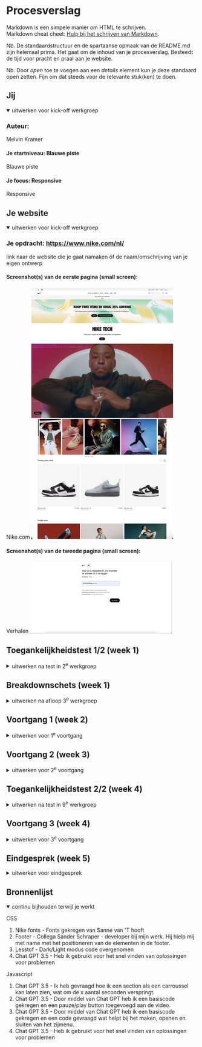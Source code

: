 # Procesverslag
Markdown is een simpele manier om HTML te schrijven.  
Markdown cheat cheet: [Hulp bij het schrijven van Markdown](https://github.com/adam-p/markdown-here/wiki/Markdown-Cheatsheet).

Nb. De standaardstructuur en de spartaanse opmaak van de README.md zijn helemaal prima. Het gaat om de inhoud van je procesverslag. Besteedt de tijd voor pracht en praal aan je website.

Nb. Door *open* toe te voegen aan een *details* element kun je deze standaard open zetten. Fijn om dat steeds voor de relevante stuk(ken) te doen.





## Jij

<details open>
  <summary>uitwerken voor kick-off werkgroep</summary>

  ### Auteur:
 Melvin Kramer

  #### Je startniveau: Blauwe piste
 Blauwe piste

  #### Je focus: Responsive
  Responsive
 
</details>





## Je website

<details open>
  <summary>uitwerken voor kick-off werkgroep</summary>

  ### Je opdracht: https://www.nike.com/nl/
  link naar de website die je gaat namaken óf de naam/omschrijving van je eigen ontwerp

  #### Screenshot(s) van de eerste pagina (small screen): 
 Nike.com
  <img src="readme-images/homepagenike.jpg" width="375px" alt="Homepage">

  #### Screenshot(s) van de tweede pagina (small screen):
  Verhalen
  <img src="readme-images/inlog.png" width="375px" alt="inlog">
 
</details>



## Toegankelijkheidstest 1/2 (week 1)

<details>
  <summary>uitwerken na test in 2<sup>e</sup> werkgroep</summary>

  ### Bevindingen
  Lijst met je bevindingen die in de test naar voren kwamen:

Bij een groot bedrijf als Nike verwacht je een website die tiptop in orde is en voldoet aan de laatste standaard zoals deze voor de WCAG wordt beschreven op hun Website. Niks is minder waar en toch blijkt dat er tientallen punten zijn die beter kunnen. De grootste vraag waar ik mee zit is "waarom"? Waarom is een website die dagelijks bezocht wordt door duizenden - zo niet tienduizenden mensen per dag semantisch niet correct volgens de richtlijnen. Na het vragen aan Sanne (Docent FED) gaf hij aan dat dit te maken heeft met de macht van developers. Hij/zij worden niet van bovenaf gecorrigeerd, waardoor ze eigenlijk vrij spel hebben. Daarom lijkt het mij een super goede opdracht om vanuit het vak de website te herstructureren en tevens toegankelijker maken dan de website die momenteel geschreven is. Door deze opdracht ga ik als ontwerper beter begrijpen wat de voordelen zijn van een correcte website die voldoet aan de richtlijnen van de WCAG.

De website van Nike ziet er goed en gelikt uit. Daar is denk ik iedereen het over eens. Toch blijkt de globale code niet valide en worden er onnodig meerdere div's en classes gebruikt. De navigatie via het toetsenbord door de pagina gaat goed. Dit geldt ook voor het navigeren op mobiel. Vervolgens komen we bij de geschreven code. Het valt op dat er van H1 naar h4 wordt gesprongen en de volgorde dus onlogisch is. Ook worden afbeeldingen niet beschreven als tekst waardoor het begrijpen voor iemand met beperkt zicht onmogelijk wordt gemaakt. Video's op de pagina worden automatisch afgespeeld, zijn niet te pauzeren doch is het niet storend en draagt het bij aan de aankleding van de pagina. Helaas is er geen transcriptie voor de video's. De controle van de pagina is verder in orde los van het pauzeren van de video. Qua toegankelijkheid word de dark/light mode niet ondersteunt. Qua contrast is alles verder in orde.

De kansen op het verbeteren van de website zit hem met name in het verbeteren van de toegankelijkheid van de website. De code herschrijven en meer structuur geven. Ook is het toevoegen meer beschrijvingen voor slechtziende een kans om de website te verbeteren. Hier zal ik gedurende de aankomende werkgroepen verder aan werken.


</details>



## Breakdownschets (week 1)

<details>
  <summary>uitwerken na afloop 3<sup>e</sup> werkgroep</summary>

  ### de hele pagina: 
  <img src="readme-images/Indeling.png" width="375px" alt="Indelingwebsite">
<img src="readme-images/Kopjes.png" width="375px" alt="teksten">


  ### Uitklap menu: 
<img src="readme-images/uitschuifmenu.png" width="375px" alt="menu">

  ### Scrollen tussen items: 
<img src="readme-images/items.png" width="375px" alt="menu">

</details>





## Voortgang 1 (week 2)

<details>
  <summary>uitwerken voor 1<sup>e</sup> voortgang</summary>

  ### Stand van zaken
Een nieuw begin, een nieuwe kennismaking met code. Ondanks dat ik al een klein beetje wist verwacht ik veel te moeten oefenen om het vak te halen. Ik heb allereest de HTML uitgeschreven van de homepagina en al een klein beetje CSS toegevoegd.


  ### Agenda voor meeting
  samen met je groepje opstellen
| melvin         | edward             | jesse        | sten             |
  | ---            | ---                | ---          | ---              |
  | h1 in de header of main wanneer verborgen? | in en uit klappen nav bar             | wat wordt er verwacht van functionaliteiten als filters?    | html check    |
  | logo gebruiken als h1 | mag je hr's gebruiken? | nog een punt | hoe maak je een dropdown? |
  | html check en carousels goed? | ...                | ...          | ...              |


  ### Verslag van meeting
  
  Vooraf heb ik met name de HTML uitgeschreven en een klein begin gemaakt met de CSS. Omdat Internetstandaarden inmiddels al weer een tijd geleden is (5 jaar) was dit voor mij echt weer even omschakelen. Ik heb een kleine recap gedaan om de HTML weer even op te frissen en merkte gelijk dat er weer van alles boven kwan drijven. Vervolgens ben ik begonnen met het schrijven van de HTML. Dit ging mij vrij goed af. Ook heb ik een begin gemaakt met de header en de SVG icons toegevoegd die dienen als navigatie. Dit was wat lastig, maar na wat vragen en hulp van mijn trouwe partner ChatGPT ging mij dit eigenlijk vrij goed af. Bij het goed plaatsen heb ik ook even hulp gevraagd van een student begeleider die mij op weg hielp met het vormgeven van de eerste icon. Vervolgens heb ik op basis daarvan de rest zelf gemaakt en ben ik tevreden met de eerste oplevering tijdens de eerste meeting.

Wat ik tijdens de eerste meeting wou weten waren de volgende punten:

- Of de H1 in de header of de main moet komen wanneer deze verborgen is op de website

    Antwoord: Het is gebruikelijk om dit in de main sectie te plaatsen.
    
- of ik het logo van de website kan weergeven als de H1 

Dit is niet handig om te doen. Dit komt omdat het een visueel merk is en niet een beschrijving is van de webpagina.

- algemene check HTML en of de carrousels goed staan

Ik maakte gebruik van Classes, deze heb ik veranderd naar sections.


</details>





## Voortgang 2 (week 3)

<details>
  <summary>uitwerken voor 2<sup>e</sup> voortgang</summary>

  ### Stand van zaken
  Deze week ben ik bezig geweest met een carroussel waarbij ik een stukje javascript heb geschreven. Ik heb hierbij een interval toegevoegd aan 3 verschillende list items. Ik vond het vrij lastig om de list items goed te stijlen maar met veel oefenen is het mij toch gelukt. Ik kan niet ontkennen dat er gevloekt is tijdens het maken van dit proces. Achteraf was ik toch wel wat verbaasd dat de code die ik hier voor nodig heb vrij weinig is. Ik weet nu goed hoe het werkt alleen moet wel hulp hebben van bronnen om het ook daadwerkelijk te schrijven.
  
  <img src="readme-images/Screenshotcodeweek2.png" width="375px" alt="CodeWeek2">
  
  <img src="readme-images/Screenshotwebsiteweek2.png" width="375px" alt="websiteWeek2">



  ### Agenda voor meeting
Vragen voor de meeting:
  | ---            | ---                | ---          | ---              |
  | Hoe ik de tekst passend krijg binnen een carrousel (werkt nog niet goed).  | De content op de website van Nike wat nu live staat veranderd elke dag waardoor bepaalde afbeeldingen die ik nu toevoeg niet meer aansluiten op de eerder geschreven content. Wat raad je aan om te doen. | Ik kan de video niet uit de nike website halen. Hoe krijg ik hem toch op mijn website           


  ### Verslag van meeting
In de meeting van vandaag hebben we samen de websites doorgenomen. Ik heb een aantal vragen opgestelt over met name de positionering van de carroussel in mijn header. Ook had ik een paar foutmeldingen die ik even wou doornemen. Ik wist dat het een syntax fout was maar kon hem niet vinden. Na wat hulp van Sanne en ons groepje hebben we het samen gevonden. Er mistte een haakje.

Ook had ik een vraag over het vinden van de video die ik op de website wil plaatsen. Ik kon de bron hiervan nergens uit de code halen. Ook de studentbegeleider is het niet gelukt de code te vinden. Na goed zoeken bleek de video aangeroepen te worden vanuit een API waar ik niet bij kom. Ik heb dit vervolgens opgelost door een screenvideo te maken van de video van Nike, en deze toegevoegd aan de website.

Verder had ik niet zoveel vragen omdat alles werkte en het tot op heden goed ging. Ik steek erg veel tijd in het maken van de website en stel tussentijds vragen aan Sanne of een van de student begeleiders via teams als ik het niet helemaal begrijp.

Over het algemeen was de meeting zeer productief en ben ik goed op weg met de website.
</details>





## Toegankelijkheidstest 2/2 (week 4)

<details>
  <summary>uitwerken na test in 9<sup>e</sup> werkgroep</summary>

  ### Bevindingen
Op 28 oktober heb ik een nieuwe toegankelijkheidstest uitgevoerd aan de hand van de verstrekte WCAG Checklist. Op basis van deze checklist heb ik een aantal verbeteringen doorgevoerd.

Als eerste heb ik de inhoud gestructureerd en de code opnieuw geschreven om ervoor te zorgen dat deze correct is en volgens de richtlijnen van WCAG. De oorspronkelijke Nike-website maakte in de HTML veel gebruik van div's en classes, die ik zoveel mogelijk heb proberen te verwijderen en te vervangen. Ook heb ik ervoor gezorgd dat de volgorde van H1, H2, enzovoort nu correct is. Voorheen was er alleen een H1-element aanwezig.

Daarna heb ik de navigatie geëvalueerd, de headings benoemd en alt teksten toegevoegd aan elementen. Zo is de toegankelijkheid verbeterd, waardoor het nu gemakkelijk is om met een toetsenbord te navigeren door de website. 

Op de oorspronkelijke Nike-pagina bevond zich een video met autoplay. Door een afspeel/pauze-knop toe te voegen, is het nu mogelijk om de autoplay-functie uit te schakelen. Dit is gedaan met het oog op de gebruikerservaring, aangezien sommige gebruikers dit als storend kunnen ervaren.

De oorspronkelijke Nike-website ondersteunt geen donkere modus. Ik heb deze functionaliteit toegevoegd, zodat gebruikers deze kunnen inschakelen als ze dat willen.


</details>





## Voortgang 3 (week 4)

<details>
  <summary>uitwerken voor 3<sup>e</sup> voortgang</summary>

  ### Stand van zaken
In de week voor de oplevering van mijn website vind ik dat ik in vergelijking met mijn mede studenten behoorlijk ver ben. Ik heb de header, carrousels en video's uitgewerkt, en ik ben erg blij dat ik op tijd ben begonnen en wekelijks 5-10 uur aan de ontwikkeling van de site heb besteed. Wat ik nu nog wil afmaken tijdens de les is de nav, en het responsive maken hiervan.

Wat de nav betreft, dat bleek iets complexer te zijn omdat de navigatie op een bepaald moment niet meer zichtbaar is en moet worden verplaatst naar het uitklapmenu. Veel proberen en voorbeelden opzoeken via chat GPT heeft me geholpen om uit te zoeken hoe het nou werkt. Het blijft toch lastig om een voorbeeld van Chat GPT toe te passen en in mijn eigen website passend te maken.

Ik heb tijdens mijn onderzoek naar de website mij een beetje verkeken op de complexiteit van de footer. Deze bevat verschillende blokken, sociale media-knoppen en uitklapmenu's, en ik verwacht dat het deze week een behoorlijke uitdaging zal zijn om dit goed werkend te krijgen. Hoewel mijn oplevering misschien niet precies hetzelfde hoeft te zijn als het origineel, zie ik het als een persoonlijke uitdaging om dit wel goed te laten functioneren.


  ### Agenda voor meeting
Vragen voor de meeting:

| melvin         | edward             | jesse        | sten             |
  | ---            | ---                | ---          | ---              |
  | Voor de video met de pauze/play button heb ik een class en ID toegevoegd. Is dat oké?, Hoe zorg ik ervoor dat de afbeeldingen in de carroussel meeschalen met de website (voor desktop), Ik heb een link wat een button moet zijn. Kan ik hiervoor een class gebruiken? Wat is het alternatief?, Mijn fonts laden niet in Github, wat is hier de oorzaak van 
 



  ### Verslag van meeting

Punt 1: Dit moest ik van de studentenbegeleiders even terugkoppelen met Sanne
Punt 2: @media queries gebruiken om ervoor te zorgen dat de afbeeldingen in de carrousel meeschalen en responsive zijn op basis van de schermgrootte.
Punt 3: <button>Klik hier</button> is een beter sematische optie. Vervolgens kan je in CSS de stijlen toepassen
Punt 4: Het bronbestand toevoegen aan de code.


</details>





## Eindgesprek (week 5)

<details>
  <summary>uitwerken voor eindgesprek</summary>

  ### Je uitkomst - karakteristiek screenshots:

Homepagina desktop
  <img src="readme-images/Nikehompagedef.png" width="375px" alt="HomepageNike">
  
Homepagina mobile
   <img src="readme-images/Nikehomepagemobiledef.png" width="375px" alt="HomepageNike">
   
Inlogpage desktop
  <img src="readme-images/inlogdef.png" width="375px" alt="inlogscherm">
  
Inlogpage mobile
   <img src="readme-images/inlogpagemobiledef.png" width="375px" alt="inlogscherm"> 

  ### Dit ging goed/Heb ik geleerd: 

In het begin begreep ik helemaal niets van het aanpassen van het responsive maken van onderdelen binnen de website. Tijdens de lessen kon ik het totaal niet volgen was het mij compleet onduidelijk. Ik weet van mijzelf dat dit ook zo ging bij internetstandaarden en Inleiding progameren. Maar na veel proberen en oefenen begon ik er langzaam grip op te krijgen. Het blijft wel lastig om alle elementen en afmetingen direct goed te krijgen. Maar door voortdurend te experimenteren met een live voorbeeld, ging het steeds beter en herkende ik bepaalde onderdelen. Dit maakte het proces van aanpassen van de header een stuk eenvoudiger voor mij.

Header desktop
   <img src="readme-images/Headerdesktop.png" width="375px" alt="header"> 
Header mobile
   <img src="readme-images/Headermobile.png" width="375px" alt="header"> 


  ### Dit was lastig/Is niet gelukt:
Ik streef naar perfectie in mijn werk. Als ik eenmaal op weg ben wil ik het ook afmaken. Toch is mij dat bij de footer niet gelukt. Het is mij niet gelukt om de footer op mijn website op dezelfde manier te maken als het voorbeeld. Hoewel ik een eind op weg was, besloot ik toch hulp te vragen aan een collega om ervoor te zorgen dat alles tijdig klaar zou zijn. Mijn collega heeft me geholpen door me aan te geven welke elementen ik waar moest gebruiken, en vanaf dat punt heb ik de styling zelf verzorgd. Het uiteindelijke resultaat snap ik wel goed. 
  <img src="readme-images/Footer.png" width="375px" alt="Footer">
  
  Verder heb ik niet de gehele website kunnen uitwerken omdat de Nike website erg uitgebreid is. 
</details>





## Bronnenlijst

<details open>
  <summary>continu bijhouden terwijl je werkt</summary>


CSS
1. Nike fonts   - Fonts gekregen van Sanne van 'T hooft
2. Footer       - Collega Sander Schraper - developer bij mijn werk. Hij hielp mij met name met het positioneren van de elementen in de footer.
3. Lesstof      - Dark/Light modus code overgenomen 
4. Chat GPT 3.5 - Heb ik gebruikt voor het snel vinden van oplossingen voor problemen


Javascript
1. Chat GPT 3.5 - Ik heb gevraagd hoe ik een section als een carroussel kan laten zien, wat om de x aantal seconden verspringt.
2. Chat GPT 3.5 - Door middel van Chat GPT heb ik een basiscode gekregen en een pauze/play button toegevoegd aan de video.
3. Chat GPT 3.5 - Door middel van Chat GPT heb ik een basiscode gekregen en een code gevraagd wat helpt bij het maken, openen en sluiten van het zijmenu.
4. Chat GPT 3.5 - Heb ik gebruikt voor het snel vinden van oplossingen voor problemen
</details>